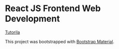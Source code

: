 # React JS Frontend Web Development

[Tutorila](https://www.udemy.com/course/react-tutorial/)

This project was bootstrapped with [Bootstrap Material](https://mdbootstrap.com/docs/standard/getting-started/installation/).

